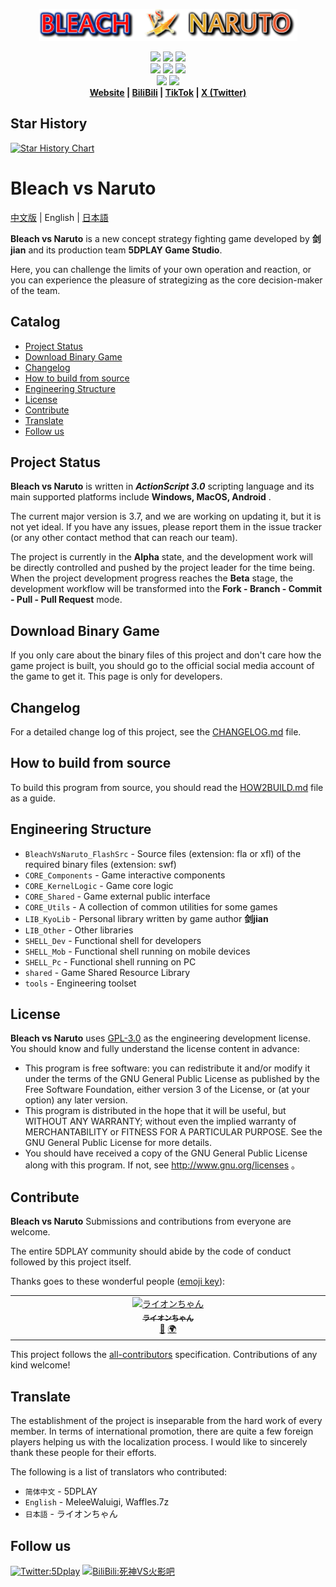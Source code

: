 <p align = "center">
<a href  = "https://bvn-sports.com/"><img src = "title.png" /></a>
</p>

<p align = "center">
<img src = "https://img.shields.io/github/stars/5DPLAY-Game-Studio/BleachVsNaruto" />
<img src = "https://img.shields.io/github/forks/5DPLAY-Game-Studio/BleachVsNaruto" />
<img src = "https://img.shields.io/github/followers/5DPLAY-Game-Studio" />
<br />
<img src = "https://img.shields.io/github/contributors/5DPLAY-Game-Studio/BleachVsNaruto" />
<img src = "https://img.shields.io/github/created-at/5DPLAY-Game-Studio/BleachVsNaruto" />
<img src = "https://img.shields.io/github/license/5DPLAY-Game-Studio/BleachVsNaruto" />
<br />
<img src = "https://img.shields.io/github/languages/top/5DPLAY-Game-Studio/BleachVsNaruto" />
<img src = "https://img.shields.io/github/v/tag/5DPLAY-Game-Studio/BleachVsNaruto" />
<br />
<strong>
<a href = "https://bvn-sports.com/">Website</a> |
<a href = "https://space.bilibili.com/1340107883">BiliBili</a> |
<a href = "https://www.douyin.com/user/MS4wLjABAAAAJ2UeSAz7T6qx7XSSL70IgfuMsZZaxOIvPIL3Zdvmk8rSAoBfNfngGx7Zy2jFSnYj">TikTok</a> |
<a href = "https://x.com/5Dplay">X (Twitter)</a>
</strong>
</p>

## Star History <!-- omit in toc -->

[![Star History Chart](https://api.star-history.com/svg?repos=5DPLAY-Game-Studio/BleachVsNaruto,5DPLAY-Game-Studio/BleachVsNaruto_FlashSrc&type=Date)](https://www.star-history.com/#5DPLAY-Game-Studio/BleachVsNaruto&5DPLAY-Game-Studio/BleachVsNaruto_FlashSrc&Date)

# Bleach vs Naruto <!-- omit in toc -->

[中文版](README.md) | English | [日本語](README_ja.md)

**Bleach vs Naruto** is a new concept strategy fighting game developed by **剑jian** and its production team **5DPLAY Game Studio**.

Here, you can challenge the limits of your own operation and reaction, or you can experience the pleasure of strategizing as the core decision-maker of the team.

## Catalog <!-- omit in toc -->

- [Project Status](#project-status)
- [Download Binary Game](#download-binary-game)
- [Changelog](#changelog)
- [How to build from source](#how-to-build-from-source)
- [Engineering Structure](#engineering-structure)
- [License](#license)
- [Contribute](#contribute)
- [Translate](#translate)
- [Follow us](#follow-us)

## Project Status

**Bleach vs Naruto** is written in ***ActionScript 3.0*** scripting language and its main supported platforms include **Windows, MacOS, Android** .

The current major version is 3.7, and we are working on updating it, but it is not yet ideal. If you have any issues, please report them in the issue tracker (or any other contact method that can reach our team).

The project is currently in the **Alpha** state, and the development work will be directly controlled and pushed by the project leader for the time being. When the project development progress reaches the **Beta** stage, the development workflow will be transformed into the **Fork - Branch - Commit - Pull - Pull Request** mode.

## Download Binary Game

If you only care about the binary files of this project and don't care how the game project is built, you should go to the official social media account of the game to get it. This page is only for developers.

## Changelog

For a detailed change log of this project, see the [CHANGELOG.md](CHANGELOG.md) file.

## How to build from source

To build this program from source, you should read the [HOW2BUILD.md](HOW2BUILD.md) file as a guide.

## Engineering Structure

- `BleachVsNaruto_FlashSrc` - Source files (extension: fla or xfl) of the required binary files (extension: swf)
- `CORE_Components` - Game interactive components
- `CORE_KernelLogic` - Game core logic
- `CORE_Shared` - Game external public interface
- `CORE_Utils` - A collection of common utilities for some games
- `LIB_KyoLib` - Personal library written by game author **剑jian**
- `LIB_Other` - Other libraries
- `SHELL_Dev` - Functional shell for developers
- `SHELL_Mob` - Functional shell running on mobile devices
- `SHELL_Pc` - Functional shell running on PC
- `shared` - Game Shared Resource Library
- `tools` - Engineering toolset

## License

**Bleach vs Naruto** uses [GPL-3.0] as the engineering development license. You should know and fully understand the license content in advance:

- This program is free software: you can redistribute it and/or modify it under the terms of the GNU General Public License as published by the Free Software Foundation, either version 3 of the License, or (at your option) any later version.
- This program is distributed in the hope that it will be useful, but WITHOUT ANY WARRANTY; without even the implied warranty of MERCHANTABILITY or FITNESS FOR A PARTICULAR PURPOSE.  See the GNU General Public License for more details.
- You should have received a copy of the GNU General Public License along with this program.  If not, see  <http://www.gnu.org/licenses> 。

## Contribute

**Bleach vs Naruto** Submissions and contributions from everyone are welcome.

The entire 5DPLAY community should abide by the code of conduct followed by this project itself.

Thanks goes to these wonderful people ([emoji key](https://allcontributors.org/docs/en/emoji-key)):

<!-- ALL-CONTRIBUTORS-LIST:START - Do not remove or modify this section -->
<!-- prettier-ignore-start -->
<!-- markdownlint-disable -->
<table>
  <tbody>
    <tr>
      <td align="center" valign="top" width="14.28%"><a href="https://github.com/raionchanqwq"><img src="https://avatars.githubusercontent.com/u/214450127?v=4?s=100" width="100px;" alt="ライオンちゃん"/><br /><sub><b>ライオンちゃん</b></sub></a><br /><a href="https://github.com/5DPLAY-Game-Studio/BleachVsNaruto/commits?author=raionchanqwq" title="Documentation">📖</a> <a href="#translation-raionchanqwq" title="Translation">🌍</a></td>
    </tr>
  </tbody>
</table>

<!-- markdownlint-restore -->
<!-- prettier-ignore-end -->

<!-- ALL-CONTRIBUTORS-LIST:END -->

This project follows the [all-contributors](https://github.com/all-contributors/all-contributors) specification. Contributions of any kind welcome!

## Translate

The establishment of the project is inseparable from the hard work of every member. In terms of international promotion, there are quite a few foreign players helping us with the localization process. I would like to sincerely thank these people for their efforts.

The following is a list of translators who contributed:

- `简体中文` - 5DPLAY
- `English` - MeleeWaluigi, Waffles.7z
- `日本語` - ライオンちゃん

## Follow us

[![Twitter:5Dplay](https://img.shields.io/twitter/follow/5Dplay)](https://x.com/5DPLAY) [![BiliBili:死神VS火影吧](https://badgen.net/badge/BiliBili/死神VS火影吧/)](https://space.bilibili.com/1340107883)

[GPL-3.0]: https://www.gnu.org/licenses/gpl-3.0.html
